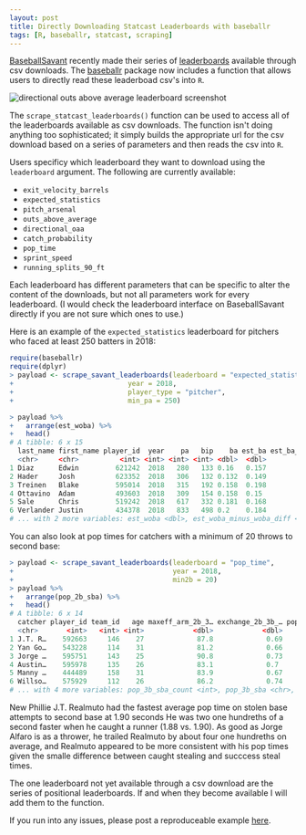 ```yaml
---
layout: post
title: Directly Downloading Statcast Leaderboards with baseballr
tags: [R, baseballr, statcast, scraping]
---
```


[BaseballSavant](https://baseballsavant.mlb.com) recently made their series of [leaderboards](https://baseballsavant.mlb.com/statcast_leaderboard) available through csv downloads. The [baseballr](https://billpetti.github.io/baseballr/) package now includes a function that allows users to directly read these leaderboad csv's into `R`.

![directional outs above average leaderboard screenshot](https://github.com/BillPetti/BillPetti.github.io/blob/master/_posts/statcast_leaderboard?raw=true)

The `scrape_statcast_leaderboards()` function can be used to access all of the leaderboards available as csv downloads. The function isn't doing anything too sophisticated; it simply builds the appropriate url for the csv download based on a series of parameters and then reads the csv into `R`.

Users specificy which leaderboard they want to download using the `leaderboard` argument. The following are currently available:

- `exit_velocity_barrels`
- `expected_statistics`
- `pitch_arsenal`
- `outs_above_average`
- `directional_oaa`
- `catch_probability`
- `pop_time`
- `sprint_speed`
- `running_splits_90_ft`

Each leaderboard has different parameters that can be specific to alter the content of the downloads, but not all parameters work for every leaderboard. (I would check the leaderboard interface on BaseballSavant directly if you are not sure which ones to use.)

Here is an example of the `expected_statistics` leaderboard for pitchers who faced at least 250 batters in 2018:

```r
require(baseballr)
require(dplyr)
> payload <- scrape_savant_leaderboards(leaderboard = "expected_statistics", 
+                            year = 2018, 
+                            player_type = "pitcher", 
+                            min_pa = 250)

> payload %>%
+   arrange(est_woba) %>% 
+   head()
# A tibble: 6 x 15
  last_name first_name player_id  year    pa   bip    ba est_ba est_ba_minus_ba…   slg est_slg est_slg_minus_s…  woba
  <chr>     <chr>          <int> <int> <int> <int> <dbl>  <dbl>            <dbl> <dbl>   <dbl>            <dbl> <dbl>
1 Diaz      Edwin         621242  2018   280   133 0.16   0.157            0.003 0.241   0.235            0.006 0.214
2 Hader     Josh          623352  2018   306   132 0.132  0.149           -0.017 0.265   0.269           -0.004 0.219
3 Treinen   Blake         595014  2018   315   192 0.158  0.198           -0.04  0.199   0.266           -0.067 0.187
4 Ottavino  Adam          493603  2018   309   154 0.158  0.15             0.008 0.238   0.235            0.003 0.231
5 Sale      Chris         519242  2018   617   332 0.181  0.168            0.013 0.288   0.284            0.004 0.237
6 Verlander Justin        434378  2018   833   498 0.2    0.184            0.016 0.36    0.307            0.053 0.26 
# ... with 2 more variables: est_woba <dbl>, est_woba_minus_woba_diff <dbl>
```
You can also look at pop times for catchers with a minimum of 20 throws to second base:

```r
> payload <- scrape_savant_leaderboards(leaderboard = "pop_time", 
+                                       year = 2018,
+                                       min2b = 20)
> payload %>%
+   arrange(pop_2b_sba) %>% 
+   head()
# A tibble: 6 x 14
  catcher player_id team_id   age maxeff_arm_2b_3… exchange_2b_3b_… pop_2b_sba_count pop_2b_sba pop_2b_cs pop_2b_sb
  <chr>       <int>   <int> <int>            <dbl>            <dbl>            <int>      <dbl>     <dbl>     <dbl>
1 J.T. R…    592663     146    27             87.8             0.69               23       1.9       1.88      1.9 
2 Yan Go…    543228     114    31             81.2             0.66               36       1.93      1.96      1.92
3 Jorge …    595751     143    25             90.8             0.73               46       1.94      1.9       1.96
4 Austin…    595978     135    26             83.1             0.7                24       1.94      1.92      1.95
5 Manny …    444489     158    31             83.9             0.67               28       1.94      1.93      1.95
6 Willso…    575929     112    26             86.2             0.74               30       1.96      1.96      1.96
# ... with 4 more variables: pop_3b_sba_count <int>, pop_3b_sba <chr>, pop_3b_cs <chr>, pop_3b_sb <chr>
```
New Phillie J.T. Realmuto had the fastest average pop time on stolen base attempts to second base at 1.90 seconds He was two one hundreths of a second faster when he caught a runner (1.88 vs. 1.90).  As good as Jorge Alfaro is as a thrower, he trailed Realmuto by about four one hundreths on average, and Realmuto appeared to be more consistent with his pop times given the smalle difference between caught stealing and succcess steal times. 

The one leaderboard not yet available through a csv download are the series of positional leaderboards. If and when they become available I will add them to the function. 

If you run into any issues, please post a reproduceable example [here](https://github.com/BillPetti/baseballr/issues).
